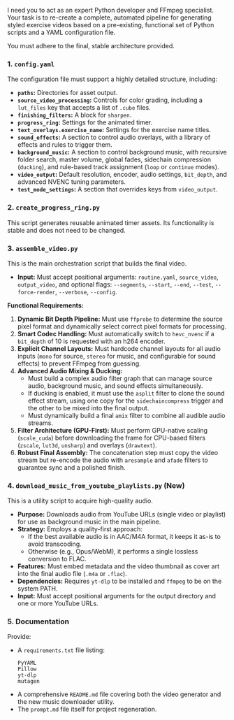I need you to act as an expert Python developer and FFmpeg specialist. Your task is to re-create a complete, automated pipeline for generating styled exercise videos based on a pre-existing, functional set of Python scripts and a YAML configuration file.

You must adhere to the final, stable architecture provided.

### 1. `config.yaml`

The configuration file must support a highly detailed structure, including:
- **`paths`:** Directories for asset output.
- **`source_video_processing`:** Controls for color grading, including a `lut_files` key that accepts a list of `.cube` files.
- **`finishing_filters`:** A block for `sharpen`.
- **`progress_ring`:** Settings for the animated timer.
- **`text_overlays.exercise_name`:** Settings for the exercise name titles.
- **`sound_effects`:** A section to control audio overlays, with a library of effects and rules to trigger them.
- **`background_music`:** A section to control background music, with recursive folder search, master volume, global fades, sidechain compression (`ducking`), and rule-based track assignment (`loop` or `continue` modes).
- **`video_output`:** Default resolution, encoder, audio settings, `bit_depth`, and advanced NVENC tuning parameters.
- **`test_mode_settings`:** A section that overrides keys from `video_output`.

### 2. `create_progress_ring.py`

This script generates reusable animated timer assets. Its functionality is stable and does not need to be changed.

### 3. `assemble_video.py`

This is the main orchestration script that builds the final video.
- **Input:** Must accept positional arguments: `routine.yaml`, `source_video`, `output_video`, and optional flags: `--segments`, `--start`, `--end`, `--test`, `--force-render`, `--verbose`, `--config`.

**Functional Requirements:**
1.  **Dynamic Bit Depth Pipeline:** Must use `ffprobe` to determine the source pixel format and dynamically select correct pixel formats for processing.
2.  **Smart Codec Handling:** Must automatically switch to `hevc_nvenc` if a `bit_depth` of 10 is requested with an h264 encoder.
3.  **Explicit Channel Layouts:** Must hardcode channel layouts for all audio inputs (`mono` for source, `stereo` for music, and configurable for sound effects) to prevent FFmpeg from guessing.
4.  **Advanced Audio Mixing & Ducking:**
    - Must build a complex audio filter graph that can manage source audio, background music, and sound effects simultaneously.
    - If ducking is enabled, it must use the `asplit` filter to clone the sound effect stream, using one copy for the `sidechaincompress` trigger and the other to be mixed into the final output.
    - Must dynamically build a final `amix` filter to combine all audible audio streams.
5.  **Filter Architecture (GPU-First):** Must perform GPU-native scaling (`scale_cuda`) before downloading the frame for CPU-based filters (`zscale`, `lut3d`, `unsharp`) and overlays (`drawtext`).
6.  **Robust Final Assembly:** The concatenation step must copy the video stream but re-encode the audio with `aresample` and `afade` filters to guarantee sync and a polished finish.

### 4. `download_music_from_youtube_playlists.py` (New)

This is a utility script to acquire high-quality audio.
- **Purpose:** Downloads audio from YouTube URLs (single video or playlist) for use as background music in the main pipeline.
- **Strategy:** Employs a quality-first approach:
    - If the best available audio is in AAC/M4A format, it keeps it as-is to avoid transcoding.
    - Otherwise (e.g., Opus/WebM), it performs a single lossless conversion to FLAC.
- **Features:** Must embed metadata and the video thumbnail as cover art into the final audio file (`.m4a` or `.flac`).
- **Dependencies:** Requires `yt-dlp` to be installed and `ffmpeg` to be on the system PATH.
- **Input:** Must accept positional arguments for the output directory and one or more YouTube URLs.

### 5. Documentation

Provide:
- A `requirements.txt` file listing:
  ```
  PyYAML
  Pillow
  yt-dlp
  mutagen
  ```
- A comprehensive `README.md` file covering both the video generator and the new music downloader utility.
- The `prompt.md` file itself for project regeneration.
